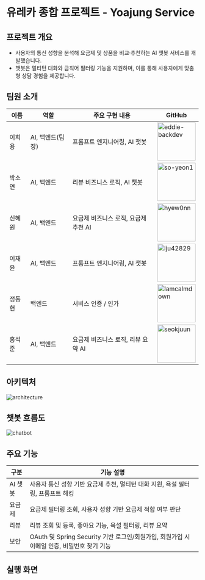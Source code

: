 # 유레카 종합 프로젝트 - Yoajung Service

## 프로젝트 개요
- 사용자의 통신 성향을 분석해 요금제 및 상품을 비교·추천하는 AI 챗봇 서비스를 개발했습니다.
- 챗봇은 멀티턴 대화와 금칙어 필터링 기능을 지원하며, 이를 통해 사용자에게 맞춤형 상담 경험을 제공합니다.

## 팀원 소개

| 이름   | 역할             | 주요 구현 내용                                 | GitHub                                                                                                                                                          |
|--------|------------------|----------------------------------------------|-----------------------------------------------------------------------------------------------------------------------------------------------------------------|
| 이희용 | AI, 백엔드(팀장)  | 프롬프트 엔지니어링, AI 챗봇                   | <a href="https://github.com/eddie-backdev"><img src="https://avatars.githubusercontent.com/u/50799519?v=4" width="100" height="100" alt="eddie-backdev" /></a> |
| 박소연 | AI, 백엔드       | 리뷰 비즈니스 로직, AI 챗봇                    | <a href="https://github.com/so-yeon1"><img src="https://avatars.githubusercontent.com/u/82212460?v=4" width="100" height="100" alt="so-yeon1" /></a>           |
| 신혜원 | AI, 백엔드           | 요금제 비즈니스 로직, 요금제 추천 AI           | <a href="https://github.com/hyew0nn"><img src="https://avatars.githubusercontent.com/u/113279618?v=4" width="100" height="100" alt="hyew0nn" /></a>            |
| 이재윤 | AI, 백엔드       | 프롬프트 엔지니어링, AI 챗봇                   | <a href="https://github.com/iju42829"><img src="https://avatars.githubusercontent.com/u/116072376?v=4" width="100" height="100" alt="iju42829" /></a>          |
| 정동현 | 백엔드           | 서비스 인증 / 인가                            | <a href="https://github.com/Iamcalmdown"><img src="https://avatars.githubusercontent.com/u/144317474?v=4" width="100" height="100" alt="Iamcalmdown" /></a>     |
| 홍석준 | AI, 백엔드           | 요금제 비즈니스 로직, 리뷰 요약 AI             | <a href="https://github.com/seokjuun"><img src="https://avatars.githubusercontent.com/u/45346977?v=4" width="100" height="100" alt="seokjuun" /></a>           |

## 아키텍처
![architecture](https://github.com/user-attachments/assets/5d28c56e-7006-4546-a160-9e44f8805464)

## 챗봇 흐름도
![chatbot](https://github.com/user-attachments/assets/1ea7ca53-a415-4d7c-96f7-bc2ed17a7522)

## 주요 기능
| 구분       | 기능 설명                                                                 |
|------------|-------------------------------------------------------------------------- |
| AI 챗봇    | 사용자 통신 성향 기반 요금제 추천, 멀티턴 대화 지원, 욕설 필터링, 프롬프트 해킹 |
| 요금제     | 요금제 필터링 조회, 사용자 성향 기반 요금제 적합 여부 판단                     |
| 리뷰       | 리뷰 조회 및 등록, 좋아요 기능, 욕설 필터링, 리뷰 요약                        |
| 보안       | OAuth 및 Spring Security 기반 로그인/회원가입, 회원가입 시 이메일 인증, 비밀번호 찾기 기능 |

## 실행 화면


